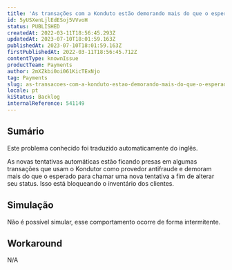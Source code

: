 ```yaml
---
title: 'As transações com a Konduto estão demorando mais do que o esperado para atualizar o status'
id: 5yUSXenLjlEdESoj5VVvoH
status: PUBLISHED
createdAt: 2022-03-11T18:56:45.293Z
updatedAt: 2023-07-10T18:01:59.163Z
publishedAt: 2023-07-10T18:01:59.163Z
firstPublishedAt: 2022-03-11T18:56:45.712Z
contentType: knownIssue
productTeam: Payments
author: 2mXZkbi0oi061KicTExNjo
tag: Payments
slug: as-transacoes-com-a-konduto-estao-demorando-mais-do-que-o-esperado-para-atualizar-o-status
locale: pt
kiStatus: Backlog
internalReference: 541149
---
```


## Sumário

<div class="alert alert-info">
  <p>Este problema conhecido foi traduzido automaticamente do inglês.</p>
</div>


As novas tentativas automáticas estão ficando presas em algumas transações que usam o Kondutor como provedor antifraude e demoram mais do que o esperado para chamar uma nova tentativa a fim de alterar seu status. Isso está bloqueando o inventário dos clientes.

## Simulação


Não é possível simular, esse comportamento ocorre de forma intermitente.



## Workaround


N/A





